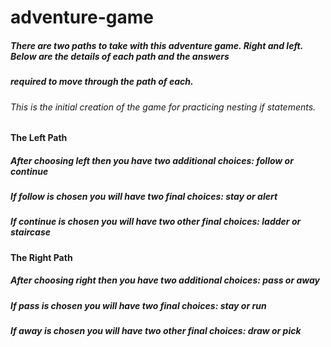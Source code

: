 # adventure-game

##### There are two paths to take with this adventure game. Right and left. Below are the details of each path and the answers
##### required to move through the path of each. 

######  This is the initial creation of the game for practicing nesting if statements. 

#### The Left Path

##### After choosing left then you have two additional choices: **follow** or **continue**
##### If **follow** is chosen you will have two final choices: **stay** or **alert**
##### If **continue** is chosen you will have two other final choices: **ladder** or **staircase**

#### The Right Path

##### After choosing right then you have two additional choices: **pass** or **away**
##### If **pass** is chosen you will have two final choices: **stay** or **run**
##### If **away** is chosen you will have two other final choices: **draw** or **pick**

